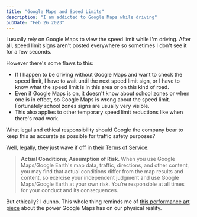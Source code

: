 ```yaml
---
title: "Google Maps and Speed Limits"
description: "I am addicted to Google Maps while driving"
pubDate: "Feb 26 2023"
---
```


I usually rely on Google Maps to view the speed limit while I'm driving. After all, speed limit signs aren't posted everywhere so sometimes I don't see it for a few seconds.

However there's some flaws to this:
- If I happen to be driving without Google Maps and want to check the speed limit, I have to wait until the next speed limit sign, or I have to know what the speed limit is in this area or on this kind of road.
- Even if Google Maps is on, it doesn't know about school zones or when one is in effect, so Google Maps is wrong about the speed limit. Fortunately school zones signs are usually very visible.
- This also applies to other temporary speed limit reductions like when there's road work.

What legal and ethical responsibility should Google the company bear to keep this as accurate as possible for traffic safety purposes?

Well, legally, they just wave if off in their [Terms of Service](https://www.google.com/help/terms_maps/):
> **Actual Conditions; Assumption of Risk.** When you use Google Maps/Google Earth's map data, traffic, directions, and other content, you may find that actual conditions differ from the map results and content, so exercise your independent judgment and use Google Maps/Google Earth at your own risk. You’re responsible at all times for your conduct and its consequences.

But ethically? I dunno. This whole thing reminds me of [this performance art piece](https://www.simonweckert.com/googlemapshacks.html) about the power Google Maps has on our physical reality.
